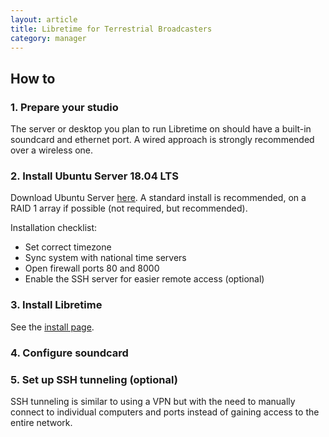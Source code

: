 ```yaml
---
layout: article
title: Libretime for Terrestrial Broadcasters
category: manager
---
```


## How to

### 1. Prepare your studio

The server or desktop you plan to run Libretime on should have a built-in soundcard
and ethernet port. A wired approach is strongly recommended over a wireless one.

### 2. Install Ubuntu Server 18.04 LTS

Download Ubuntu Server [here](https://ubuntu.com/download/server). 
A standard install is recommended, on a RAID 1 array if possible (not required, but recommended).

Installation checklist:

- Set correct timezone
- Sync system with national time servers
- Open firewall ports 80 and 8000
- Enable the SSH server for easier remote access (optional)

### 3. Install Libretime

See the [install page](/install).

### 4. Configure soundcard

### 5. Set up SSH tunneling (optional)

SSH tunneling is similar to using a VPN but with the need to manually connect to individual computers
and ports instead of gaining access to the entire network.